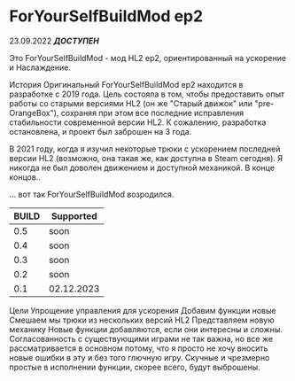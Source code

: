 # ForYourSelfBuildMod ep2
23.09.2022 _**ДОСТУПЕН**_ 


Это ForYourSelfBuildMod - мод HL2 ep2, ориентированный на ускорение и Наслаждение.

История
Оригинальный ForYourSelfBuildMod ep2 находится в разработке с 2019 года. Цель состояла в том, чтобы предоставить опыт работы со старыми версиями HL2 (он же "Старый движок" или "pre-OrangeBox"), сохраняя при этом все последние исправления стабильности современной версии HL2. К сожалению, разработка остановлена, и проект был заброшен на 3 года.

В 2021 году, когда я изучил некоторые трюки с ускорением последней версии HL2 (возможно, она такая же, как доступна в Steam сегодня). Я никогда не был доволен движением и доступной механикой. В конце концов..

... вот так ForYourSelfBuildMod возродился.

| BUILD | Supported    |
| ------- | ------------------ |
| 0.5 | soon        |
| 0.4 | soon        |              
| 0.3 | soon        |
| 0.2 | soon        |
| 0.1 | 02.12.2023  |

Цели
Упрощение управления для ускорения
Добавим функции новые
Смешаем мы трюки из нескольких версий HL2
Представляем новую механику
Новые функции добавляются, если они интересны и сложны. Согласованность с существующими играми не так важна, но все же рассматривается в основном потому, что я просто не хочу вносить новые ошибки в эту и без того глючную игру. Скучные и чрезмерно простые в исполнении функции, скорее всего, будут выброшены.
